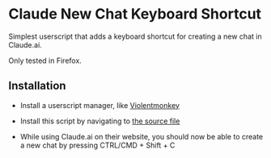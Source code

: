 # Claude New Chat Keyboard Shortcut

Simplest userscript that adds a keyboard shortcut for creating a new chat in Claude.ai.

Only tested in Firefox.

## Installation

- Install a userscript manager, like [Violentmonkey](https://violentmonkey.github.io)

- Install this script by navigating to [the source file](https://github.com/mbacalan/claude-new-chat/blob/master/claude-new-chat.user.js?raw=true)

- While using Claude.ai on their website, you should now be able to create a new chat by pressing CTRL/CMD + Shift + C
